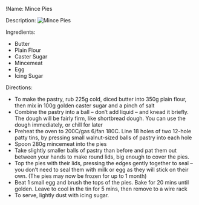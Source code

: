 !Name: Mince Pies

Description:
![Mince Pies](https://www.themealdb.com/images/media/meals/qe8pf51576795532.jpg "Mince Pies")

Ingredients:
- Butter
- Plain Flour
- Caster Sugar
- Mincemeat
- Egg
- Icing Sugar

Directions:
- To make the pastry, rub 225g cold, diced butter into 350g plain flour, then mix in 100g golden caster sugar and a pinch of salt
- Combine the pastry into a ball – don’t add liquid – and knead it briefly. The dough will be fairly firm, like shortbread dough. You can use the dough immediately, or chill for later
- Preheat the oven to 200C/gas 6/fan 180C. Line 18 holes of two 12-hole patty tins, by pressing small walnut-sized balls of pastry into each hole
- Spoon 280g mincemeat into the pies
- Take slightly smaller balls of pastry than before and pat them out between your hands to make round lids, big enough to cover the pies. 
- Top the pies with their lids, pressing the edges gently together to seal – you don’t need to seal them with milk or egg as they will stick on their own. (The pies may now be frozen for up to 1 month)
- Beat 1 small egg and brush the tops of the pies. Bake for 20 mins until golden. Leave to cool in the tin for 5 mins, then remove to a wire rack
- To serve, lightly dust with icing sugar.
